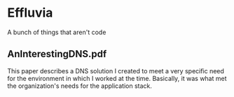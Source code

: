 # Effluvia
A bunch of things that aren't code

## AnInterestingDNS.pdf
This paper describes a DNS solution I created to meet a very specific need for the environment in which I worked at the time. Basically, it was what met the organization's needs for the application stack.
